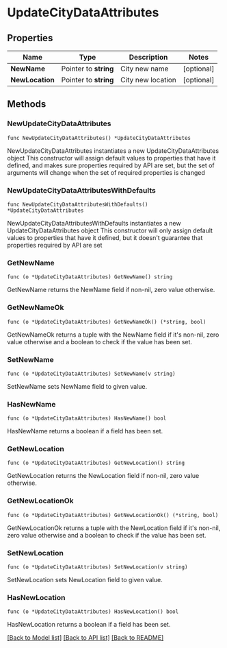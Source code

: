 # UpdateCityDataAttributes

## Properties

Name | Type | Description | Notes
------------ | ------------- | ------------- | -------------
**NewName** | Pointer to **string** | City new name | [optional] 
**NewLocation** | Pointer to **string** | City new location | [optional] 

## Methods

### NewUpdateCityDataAttributes

`func NewUpdateCityDataAttributes() *UpdateCityDataAttributes`

NewUpdateCityDataAttributes instantiates a new UpdateCityDataAttributes object
This constructor will assign default values to properties that have it defined,
and makes sure properties required by API are set, but the set of arguments
will change when the set of required properties is changed

### NewUpdateCityDataAttributesWithDefaults

`func NewUpdateCityDataAttributesWithDefaults() *UpdateCityDataAttributes`

NewUpdateCityDataAttributesWithDefaults instantiates a new UpdateCityDataAttributes object
This constructor will only assign default values to properties that have it defined,
but it doesn't guarantee that properties required by API are set

### GetNewName

`func (o *UpdateCityDataAttributes) GetNewName() string`

GetNewName returns the NewName field if non-nil, zero value otherwise.

### GetNewNameOk

`func (o *UpdateCityDataAttributes) GetNewNameOk() (*string, bool)`

GetNewNameOk returns a tuple with the NewName field if it's non-nil, zero value otherwise
and a boolean to check if the value has been set.

### SetNewName

`func (o *UpdateCityDataAttributes) SetNewName(v string)`

SetNewName sets NewName field to given value.

### HasNewName

`func (o *UpdateCityDataAttributes) HasNewName() bool`

HasNewName returns a boolean if a field has been set.

### GetNewLocation

`func (o *UpdateCityDataAttributes) GetNewLocation() string`

GetNewLocation returns the NewLocation field if non-nil, zero value otherwise.

### GetNewLocationOk

`func (o *UpdateCityDataAttributes) GetNewLocationOk() (*string, bool)`

GetNewLocationOk returns a tuple with the NewLocation field if it's non-nil, zero value otherwise
and a boolean to check if the value has been set.

### SetNewLocation

`func (o *UpdateCityDataAttributes) SetNewLocation(v string)`

SetNewLocation sets NewLocation field to given value.

### HasNewLocation

`func (o *UpdateCityDataAttributes) HasNewLocation() bool`

HasNewLocation returns a boolean if a field has been set.


[[Back to Model list]](../README.md#documentation-for-models) [[Back to API list]](../README.md#documentation-for-api-endpoints) [[Back to README]](../README.md)


